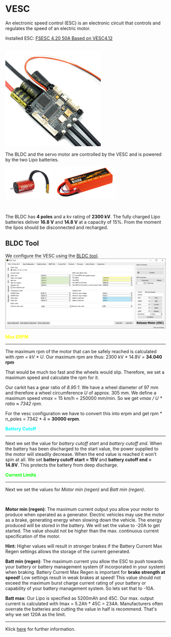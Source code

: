 # VESC
An electronic speed control (ESC) is an electronic circuit that controls and regulates the speed of an electric motor. 

Installed ESC:  [FSESC 4.20 50A Based on VESC4.12](https://flipsky.net/products/torque-esc-vesc-%C2%AE-bldc-electronic-speed-controller)

</br>

<img src="images/../../images/vesc.jpeg" title="MXCarkit" width="300">

</br>

The BLDC and the servo motor are controlled by the VESC and is powered by the two Lipo batteries.

<p float="left">
  <img src="../images/kyosho_torx8.jpg" height="100" />
  <img src="../images/LiPo.jpg" height="100" /> 
</p>

</br>

The BLDC has **4 poles** and a kv rating of **2300 kV**. The fully charged Lipo batteries deliver **16.8 V** and **14.8 V** at a capacity of 15%. From the moment the lipos should be disconnected and recharged.

## BLDC Tool
We configure the VESC using the [BLDC tool](http://www.hellray.de/tutorials-bedinungsanleitung-d-e-f/download-files/).
<img src="images/../../images/bldc_tool.png" title="MXCarkit" width="1000">

<span style="color:yellow">**Max ERPM**</span>
___
The maximum rpm of the motor that can be safely reached is calculated with *rpm = kV * U*. Our maximum rpm are thus: 2300 kV * 14.8V = **34.040 rpm**

That would be much too fast and the wheels would slip. Therefore, we set a maximum speed and calculate the rpm for it.

Our carkit has a gear ratio of *8.95:1*. We have a wheel diameter of 97 mm and therefore a wheel circumference *U* of approx. 305 mm. We define a maximum speed  *vmax* = 15 km/h = 250000 mm/min. So we get *vmax / U * ratio ≈ 7342 rpm*.

For the vesc configuration we have to convert this into erpm and get rpm * n_poles = 7342 * 4 ≈ **30000 erpm**.

<span style="color:cyan">**Battery Cutoff**</span>
___
Next we set the value for *battery cutoff start* and *battery cutoff end*. When the battery has been discharged to the start value, the power supplied to the motor will steadily decrease. When the end value is reached it won't spin at all. We set **battery cutoff start = 15V** and **battery cutoff end = 14.8V**. This protects the battery from deep discharge.


<span style="color:lime">**Current Limits**</span>
___
Next we set the values for *Motor min (regen)* and *Batt min (regen)*.

</br>

**Motor min (regen)**: The maximum current output you allow your motor to produce when operated as a generator. Electric vehicles may use the motor as a brake, generating energy when slowing down the vehicle. The energy produced will be stored in the battery. We will set the value to -20A to get started. The value should not be higher than the max. continuous current specification of the motor.

**Hint:** Higher values will result in stronger brakes if the Battery Current Max Regen settings allows the storage of the current generated.

**Batt min (regen)**: The maximum current you allow the ESC to push towards your battery or battery management system (if incorporated in your system) when braking. Battery Current Max Regen is important for **brake strength at speed!** Low settings result in weak brakes at speed! This value should not exceed the maximum burst charge current rating of your battery or capability of your battery management system. So lets set that to -10A.


**Batt max**: Our Lipo is specified as 5200mAh and 45C. Our max. output current is calculated with Imax = 5.2Ah * 45C = 234A. Manufacturers often overrate the batteries and cutting the value in half is recommend. 
That's why we set 120A as the limit.

___

Klick [here](https://vesc-project.com/node/938) for further information.


